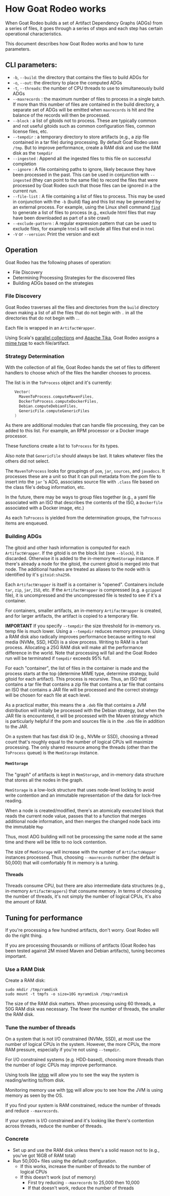 # How Goat Rodeo works

When Goat Rodeo builds a set of Artifact Dependency Graphs (ADGs) from
a series of files, it goes through a series of steps and each step
has certain operational characteristics.

This document describes how Goat Rodeo works and how to tune parameters.

## CLI parameters:

     
* `-b`, `--build`: the directory that contains the files to build ADGs for
* `-o`, `--out`: the directory to place the computed ADGs
* `-t`, `--threads`: the number of CPU threads to use to simultaneously build ADGs
* `--maxrecords` : the maximum number of files to process in a single batch. If more
   than this number of files are contained in the build directory, a separate set of ADGs
   will be emitted when `maxrecords` is hit and the balance of the records will then be processed.
* `--block` : a list of gitoids not to process. These are typically common and not useful gitoids such as
   common configuration files, common license files, etc.
* `--tempdir` : a temporary directory to store artifacts (e.g., a zip file contained in a tar file) during
  processing. By default Goat Rodeo uses `/tmp`. But to improve performance, create a RAM disk and
  use the RAM disk as the `tempdir`
* `--ingested` : Append all the ingested files to this file on successful completion
* `--ignore` : A file containing paths to ignore, likely because they have been processed in the past. This can be used in conjunction
  with `--ingested` (they can point to the same file) to record the files that were processed by Goat Rodeo such that those files
  can be ignored in a the current run.
* `--file-list` : A file containing a list of files to process. This may be used in conjunction with the `-b` (build) flag and this list may be
   generated by an external process. For example, using the Linux shell command [`find`](https://www.man7.org/linux/man-pages/man1/find.1.html)
   to generate a list of files to process (e.g., exclude html files that may have been downloaded as part of a site crawl)
* `--exclude-pattern` : A regular expression pattern that can be used to exclude files, for example `html$` will exclude all files that end in `html`
* `-V` or `--version`: Print the version and exit

## Operation

Goat Rodeo has the following phases of operation:

* File Discovery
* Determining Processing Strategies for the discovered files
* Building ADGs based on the strategies

### File Discovery

Goat Rodeo traverses all the files and directories from the `build` directory down
making a list of all the files that do not begin with `.` in all the directories that
do not begin with `.`.

Each file is wrapped in an `ArtifactWrapper`.

Using Scala's [parallel collections](https://docs.scala-lang.org/overviews/parallel-collections/overview.html)
and [Apache Tika](https://tika.apache.org/), Goat Rodeo assigns a [mime type](https://en.wikipedia.org/wiki/MIME)
to each file/artifact.

### Strategy Determination

With the collection of all file, Goat Rodeo hands the set of files to different
handlers to choose which of the files the handler chooses to process.

The list is in the `ToProcess` object and it's currently:

```scala
    Vector(
      MavenToProcess.computeMavenFiles,
      DockerToProcess.computeDockerFiles,
      Debian.computeDebianFiles,
      GenericFile.computeGenericFiles
    )
```

As there are additional modules that can handle file processing, they can
be added to this list. For example, an RPM processor or a Docker image processor.

These functions create a list to `ToProcess` for its types.

Also note that `GenericFile` should always be last. It takes whatever files the
others did not select.

The `MavenToProcess` looks for groupings of `pom`, `jar`, `sources`, and `javadocs`. It processes
these are a unit so that it can pull metadata from the pom file to insert into the `jar` 's ADG,
associates source file with `.class` file based on the class file's debug information, etc.

In the future, there may be ways to group files together (e.g., a yaml file associated with an ISO
that describes the contents of the ISO, a `Dockerfile` associated with a Docker image, etc.)

As each `ToProcess` is yielded from the determination groups, the `ToProcess` items are
enqueued.

### Building ADGs

The gitoid and other hash information is computed for each `ArtifactWrapper`. If the gitoid is on
the block list (see `--block`), it is discarded. Otherwise it is added to the in-memory `MemStorage`
instance. If there's already a node for the gitoid, the current gitoid is merged into that node.
The additional hashes are treated as aliases to the node with is identified by it's `gitoid:sha256`.

Each `ArtifactWrapper` is itself is a container is "opened". Containers include `tar`, `zip`, `jar`,
`ISO`, etc. If the `ArtifactWrapper` is compressed (e.g. a `gzipped` file), it is uncompressed and the
uncompressed file is tested to see if it's a container.

For containers, smaller artifacts, an in-memory `ArtifactWrapper` is created, and for larger artifacts,
the artifact is copied to a temporary file.

**IMPORTANT** If you specify `--tempdir` the size threshold for in-memory vs. temp file is much lower. Using
a `--tempdir` reduces memory pressure. Using a RAM disk also radically improves performance because writing
to real media (NVMe, SSD, HDD) is a slow process. Writing to RAM is a fast process. Allocating a 25G RAM
disk will make all the performance difference in the world. Note that processing will fail and the Goat Rodeo
run will be terminated if `tempdir` exceeds 95% full.

For each "container", the list of files in the container is made and the process starts at the top (determine
MIME type, determine strategy, build gitoid for each artifact). This process is recursive. Thus, an ISO that
contains a tar file that contains a zip file that contains a tar file that contains an ISO that contains a JAR
file will be processed and the correct strategy will be chosen for each file at each level.

As a practical matter, this means the a `.deb` file that contains a JVM distribution will initially be processed
with the Debian strategy, but when the JAR file is encountered, it will be processed with the Maven strategy which
is particularly helpful if the pom and sources file is in the `.deb` file in addition to the JAR.

On a system that has fast disk IO (e.g., NVMe or SSD), choosing a thread count that's roughly equal to the number
of logical CPUs will maximize processing. The only shared resource among the threads (other than the `ToProcess`
queue) is the `MemStorage` instance.

#### `MemStorage` 

The "graph" of artifacts is kept in `MemStorage`, and in-memory data structure that stores all the nodes in the graph.

`MemStorage` is a low-lock structure that uses node-level locking to avoid write contention and an immutable
representation of the data for lock-free reading.

When a node is created/modified, there's an atomically executed block that reads the current node value, passes
that to a function that merges additional node information, and then merges the changed node back into the immutable
`Map`

Thus, most ADG building will not be processing the same node at the same time and there will be little to no
lock contention.

The size of `MemStorage` will increase with the number of `ArtifactsWapper` instances processed. Thus,
choosing `--maxrecords` number (the default is 50,000) that will comfortably fit in memory is a tuning.

#### Threads

Threads consume CPU, but there are also intermediate data structures (e.g., in-memory `ArtifactWrappers`) that
consume memory. In terms of choosing the number of threads, it's not simply the number of logical CPUs, it's
also the amount of RAM.

## Tuning for performance

If you're processing a few hundred artifacts, don't worry. Goat Rodeo will do the right thing.

If you are processing thousands or millions of artifacts (Goat Rodeo has been tested against 2M mixed
Maven and Debian artifacts), tuning becomes important.

### Use a RAM Disk

Create a RAM disk:

```shell
sudo mkdir /tmp/ramdisk
sudo mount -t tmpfs -o size=10G myramdisk /tmp/ramdisk
```

The size of the RAM disk matters. When processing using 60 threads, a 50G RAM disk
was necessary. The fewer the number of threads, the smaller the RAM disk.

### Tune the number of threads

On a system that is not I/O constrained (NVMe, SSD), at most use the number of logical CPUs in the system.
However, the more CPUs, the more RAM pressure, especially if you're not using `--tempdir`.

For I/O constrained systems (e.g. HDD-based), choosing more threads than the number of logic CPUs may
improve performance.

Using tools like [iotop](https://www.geeksforgeeks.org/iotop-command-in-linux-with-examples/) will allow you
to see the way the system is reading/writing to/from disk.

Monitoring memory use with [top](https://www.man7.org/linux/man-pages/man1/top.1.html) will allow you to
see how the JVM is using memory as seen by the OS.

If you find your system is RAM constrained, reduce the number of threads and reduce `--maxrecords`.

If your system is I/O constrained and it's looking like there's contention across threads, reduce the
number of threads.

### Concrete

* Set up and use the RAM disk unless there's a solid reason not to (e.g., you've got 16GB of RAM total)
* Run 50,000+ files using the default configuration.
     * If this works, increase the number of threads to the number of logical CPUs
     * If this doesn't work (out of memory)
         * First try reducing `--maxrecords` to 25,000 then 10,000
         * If that doesn't work, reduce the number of threads

